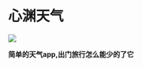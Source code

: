 # 心渊天气
[![](https://img.shields.io/badge/作者-jsyjst-blue.svg)](https://blog.csdn.net/qq_41979349)

**简单的天气app,出门旅行怎么能少的了它**
